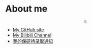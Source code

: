 # About me

<center><img src="https://gitee.com/gxf1212/notes/raw/master/_media/photo.jpg" style="zoom:50%;" /></center>

- [My GitHub site](https://github.com/gxf1212)
- [My Bilibili Channel](https://space.bilibili.com/441196634)
- [我的保研待录取通知](/utils/推免服务系统.html)

